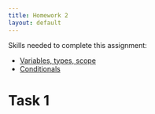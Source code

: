 ```yaml
---
title: Homework 2
layout: default
---
```


Skills needed to complete this assignment:

- [Variables, types, scope](/lecture/variables-types-scope.html)
- [Conditionals](/lecture/conditionals.html)

# Task 1